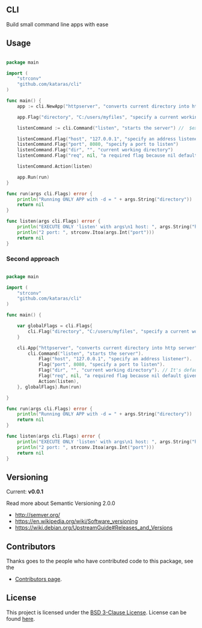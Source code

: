 ## CLI

Build small command line apps with ease

## Usage

```go

package main

import (
	"strconv"
	"github.com/kataras/cli"
)

func main() {
	app := cli.NewApp("httpserver", "converts current directory into http server", "0.0.1")

	app.Flag("directory", "C:/users/myfiles", "specify a current working directory") // $executable -d $the_dir, $executable --directory $the_dir

	listenCommand := cli.Command("listen", "starts the server") //  $executable listen

	listenCommand.Flag("host", "127.0.0.1", "specify an address listener")      // $executable listen -h, $executable listen --host $the_host
	listenCommand.Flag("port", 8080, "specify a port to listen")                // $executable listen -p, $executable listen --port $the_port
	listenCommand.Flag("dir", "", "current working directory")                  // $executable listen -d, $executable listen --dir $the_dir
	listenCommand.Flag("req", nil, "a required flag because nil default given") // $executable listen -r , $executable listen --req $the_req

	listenCommand.Action(listen)

	app.Run(run)
}

func run(args cli.Flags) error {
	println("Running ONLY APP with -d = " + args.String("directory"))
	return nil
}

func listen(args cli.Flags) error {
	println("EXECUTE ONLY 'listen' with args\n1 host: ", args.String("host"))
	println("2 port: ", strconv.Itoa(args.Int("port")))
	return nil
}

```

### Second approach

```go

package main

import (
	"strconv"
	"github.com/kataras/cli"
)

func main() {

	var globalFlags = cli.Flags{
		cli.Flag("directory", "C:/users/myfiles", "specify a current working directory"),
	}

	cli.App{"httpserver", "converts current directory into http server", "0.0.1", cli.Commands{
		cli.Command("listen", "starts the server").
			Flag("host", "127.0.0.1", "specify an address listener").
			Flag("port", 8080, "specify a port to listen").
			Flag("dir", "", "current working directory"). // It's defaults to empty string it is not required flag
			Flag("req", nil, "a required flag because nil default given"). // required flag because nil default given
			Action(listen),
	}, globalFlags}.Run(run)

}

func run(args cli.Flags) error {
	println("Running ONLY APP with -d = " + args.String("directory"))
	return nil
}

func listen(args cli.Flags) error {
	println("EXECUTE ONLY 'listen' with args\n1 host: ", args.String("host"))
	println("2 port: ", strconv.Itoa(args.Int("port")))
	return nil
}

```



## Versioning

Current: **v0.0.1**


Read more about Semantic Versioning 2.0.0

 - http://semver.org/
 - https://en.wikipedia.org/wiki/Software_versioning
 - https://wiki.debian.org/UpstreamGuide#Releases_and_Versions


## Contributors

Thanks goes to the people who have contributed code to this package, see the

- [Contributors page](https://github.com/kataras/cli/graphs/contributors).


## License

This project is licensed under the [BSD 3-Clause License](https://opensource.org/licenses/BSD-3-Clause).
License can be found [here](https://github.com/kataras/iris/blob/master/LICENSE).
